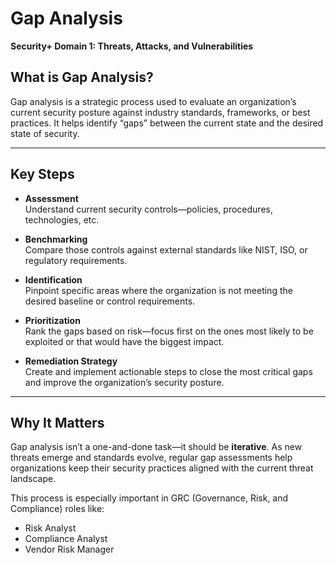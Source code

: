 
# Gap Analysis  
**Security+ Domain 1: Threats, Attacks, and Vulnerabilities**

## What is Gap Analysis?

Gap analysis is a strategic process used to evaluate an organization’s current security posture against industry standards, frameworks, or best practices. It helps identify “gaps” between the current state and the desired state of security.

---

## Key Steps

- **Assessment**  
  Understand current security controls—policies, procedures, technologies, etc.

- **Benchmarking**  
  Compare those controls against external standards like NIST, ISO, or regulatory requirements.

- **Identification**  
  Pinpoint specific areas where the organization is not meeting the desired baseline or control requirements.

- **Prioritization**  
  Rank the gaps based on risk—focus first on the ones most likely to be exploited or that would have the biggest impact.

- **Remediation Strategy**  
  Create and implement actionable steps to close the most critical gaps and improve the organization’s security posture.

---

## Why It Matters

Gap analysis isn’t a one-and-done task—it should be **iterative**. As new threats emerge and standards evolve, regular gap assessments help organizations keep their security practices aligned with the current threat landscape.

This process is especially important in GRC (Governance, Risk, and Compliance) roles like:
- Risk Analyst
- Compliance Analyst
- Vendor Risk Manager


